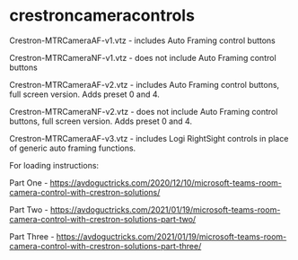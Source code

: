 # crestroncameracontrols

Crestron-MTRCameraAF-v1.vtz - includes Auto Framing control buttons

Crestron-MTRCameraNF-v1.vtz - does not include Auto Framing control buttons

Crestron-MTRCameraAF-v2.vtz - includes Auto Framing control buttons, full screen version.  Adds preset 0 and 4.

Crestron-MTRCameraNF-v2.vtz - does not include Auto Framing control buttons, full screen version.  Adds preset 0 and 4.

Crestron-MTRCameraAF-v3.vtz - includes Logi RightSight controls in place of generic auto framing functions.

For loading instructions:

Part One - https://avdoguctricks.com/2020/12/10/microsoft-teams-room-camera-control-with-crestron-solutions/

Part Two - https://avdoguctricks.com/2021/01/19/microsoft-teams-room-camera-control-with-crestron-solutions-part-two/

Part Three - https://avdoguctricks.com/2021/01/19/microsoft-teams-room-camera-control-with-crestron-solutions-part-three/
